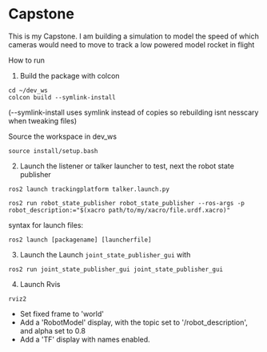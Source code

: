 # Capstone
This is my Capstone. I am building a simulation to model the speed of which cameras would need to move to track a low powered model rocket in flight

How to run
1. Build the package with colcon
```
cd ~/dev_ws
colcon build --symlink-install 
```
(--symlink-install uses symlink instead of copies so rebuilding isnt nesscary when tweaking files)

Source the workspace in dev_ws
```
source install/setup.bash
```

2. Launch the listener or talker launcher to test, next the robot state publisher
```
ros2 launch trackingplatform talker.launch.py
```

```
ros2 run robot_state_publisher robot_state_publisher --ros-args -p robot_description:="$(xacro path/to/my/xacro/file.urdf.xacro)"
```

syntax for launch files:
```
ros2 launch [packagename] [launcherfile]
```

3. Launch the Launch `joint_state_publisher_gui` with 
```
ros2 run joint_state_publisher_gui joint_state_publisher_gui
```

4. Launch Rvis
```
rviz2
```

- Set fixed frame to 'world'
- Add a 'RobotModel' display, with the topic set to '/robot_description', and alpha set to 0.8
- Add a 'TF' display with names enabled.